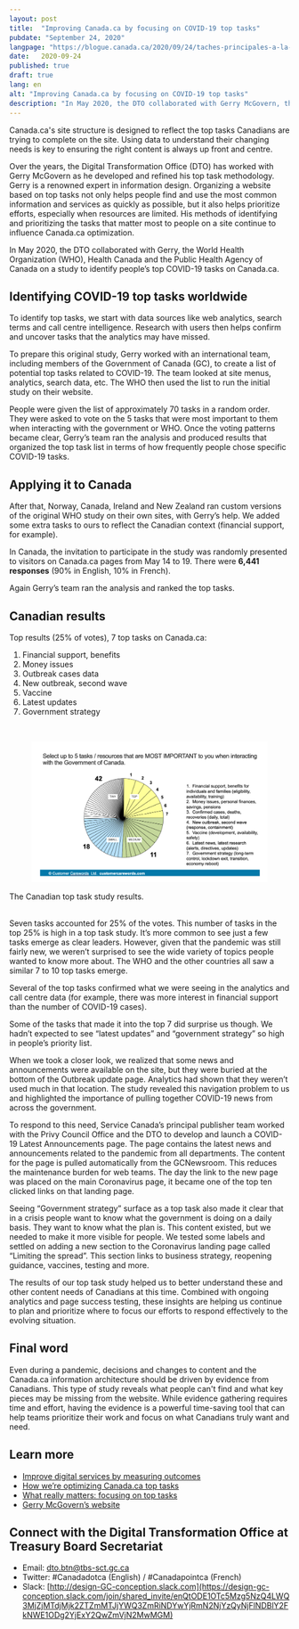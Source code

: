 ```yaml
---
layout: post
title:  "Improving Canada.ca by focusing on COVID-19 top tasks"
pubdate: "September 24, 2020"
langpage: "https://blogue.canada.ca/2020/09/24/taches-principales-a-la-COVID-19.html"
date:   2020-09-24
published: true
draft: true
lang: en
alt: "Improving Canada.ca by focusing on COVID-19 top tasks"
description: "In May 2020, the DTO collaborated with Gerry McGovern, the World Health Organization (WHO), Health Canada and the Public Health Agency of Canada on a study to identify people’s top COVID-19 tasks on Canada.ca."
---
```

Canada.ca's site structure is designed to reflect the top tasks Canadians are trying to complete on the site. Using data to understand their changing needs is key to ensuring the right content is always up front and centre.

Over the years, the Digital Transformation Office (DTO) has worked with Gerry McGovern as he developed and refined his top task methodology. Gerry is a renowned expert in information design. Organizing a website based on top tasks not only helps people find and use the most common information and services as quickly as possible, but it also helps prioritize efforts, especially when resources are limited. His methods of identifying and prioritizing the tasks that matter most to people on a site continue to influence Canada.ca optimization. 

In May 2020, the DTO collaborated with Gerry, the World Health Organization (WHO), Health Canada and the Public Health Agency of Canada on a study to identify people’s top COVID-19 tasks on Canada.ca. 

## Identifying COVID-19 top tasks worldwide

To identify top tasks, we start with data sources like web analytics, search terms and call centre intelligence. Research with users then helps confirm and uncover tasks that the analytics may have missed.

To prepare this original study, Gerry worked with an international team, including members of the Government of Canada (GC), to create a list of potential top tasks related to COVID-19. The team looked at site menus, analytics, search data, etc. The WHO then used the list to run the initial study on their website. 

People were given the list of approximately 70 tasks in a random order. They were asked to vote on the 5 tasks that were most important to them when interacting with the government or WHO. Once the voting patterns became clear, Gerry’s team  ran the analysis and produced results that organized the top task list  in terms of how frequently people chose specific COVID-19 tasks.

## Applying it to Canada

After that, Norway, Canada, Ireland and New Zealand ran custom versions of the original WHO study on their own sites, with Gerry’s help. We added some extra tasks to ours to reflect the Canadian context (financial support, for example). 

In Canada, the invitation to participate in the study was randomly presented to visitors on Canada.ca pages from May 14 to 19. There were **6,441 responses** (90% in English, 10% in French). 

Again Gerry’s team ran the analysis and ranked the top tasks. 

## Canadian results

Top results (25% of votes), 7 top tasks on Canada.ca:

1. Financial support, benefits	
2. Money issues
3. Outbreak cases data 
4. New outbreak, second wave
5. Vaccine
6. Latest updates
7. Government strategy

<br><figure>
<img class="img-responsive border" alt=" A pie chart shows 7 tasks received the top 25% of votes. The chart shows the next 25% of votes were spread over 11 tasks, then 18 tasks and the final 25% of votes were spread over 42 tasks."
 src="/images/top-task.png" width="700" >
</figure>
<figcaption>The Canadian top task study results. </figcaption>
<br>

Seven tasks accounted for 25% of the votes. This number of tasks in the top 25% is high in a top task study. It’s more common to see just a few tasks emerge as clear leaders. However, given that the pandemic was still fairly new, we weren’t surprised to see the wide variety of topics people wanted to know more about. The WHO and the other countries all saw a similar 7 to 10 top tasks emerge.

Several of the top tasks confirmed what we were seeing in the analytics and call centre data (for example, there was more interest in financial support than the number of COVID-19 cases).

Some of the tasks that made it into the top 7 did surprise us though. We hadn’t expected  to see “latest updates” and “government strategy” so high in people’s priority list. 

When we took a closer look, we realized that some news and announcements were available on the site, but they were buried at the bottom of the Outbreak update page. Analytics had shown that they weren’t used much in that location. The study revealed this navigation problem to us and highlighted the importance of pulling together COVID-19 news from across the government.

To respond to this need, Service Canada’s principal publisher team worked with the Privy Council Office and the DTO to develop and launch a COVID-19 Latest Announcements page. The page contains the latest news and announcements related to the pandemic from all departments. The content for the page is pulled automatically from the GCNewsroom. This reduces the maintenance burden for web teams. The day the link to the new page was placed on the main Coronavirus page, it became one of the top ten clicked links on that landing page. 

Seeing “Government strategy” surface as a top task also made it clear that in a crisis people want to know what the government is doing on a daily basis. They want to know what the plan is. This content existed, but we needed to make it more visible for people. We tested some labels and settled on adding a new section to the Coronavirus landing page called “Limiting the spread”. This section links to business strategy, reopening guidance, vaccines, testing and more. 

The results of our top task study helped us to better understand these and other content needs of Canadians at this time. Combined with ongoing analytics and page success testing, these insights are helping us continue to plan and prioritize where to focus our efforts to respond effectively to the  evolving situation. 

## Final word

Even during a pandemic, decisions and changes to content and the Canada.ca information architecture should be driven by evidence from Canadians. This type of study reveals what people can't find and what key pieces may be missing from the website. While evidence gathering requires time and effort, having the evidence is a powerful time-saving tool that can help teams prioritize their work and focus on what Canadians truly want and need.

## Learn more

* [Improve digital services by measuring outcomes](https://blog.canada.ca/2018/02/23/Improve-digital-services-measuring-outcomes.html)
* [How we’re optimizing Canada.ca top tasks](https://blog.canada.ca/2017/12/12/optimization-overview.html)
* [What really matters: focusing on top tasks](https://alistapart.com/article/what-really-matters-focusing-on-top-tasks)
* [Gerry McGovern’s website](http://www.gerrymcgovern.com/)

## Connect with the Digital Transformation Office at Treasury Board Secretariat

* Email: [dto.btn@tbs-sct.gc.ca](mailto:dto.btn@tbs-sct.gc.ca)
* Twitter: #Canadadotca (English) / #Canadapointca (French)
* Slack: [http://design-GC-conception.slack.com](https://design-gc-conception.slack.com/join/shared_invite/enQtODE1OTc5Mzg5NzQ4LWQ3MjZjMTdjMjk2ZTZmMTJjYWQ3ZmRiNDYwYjRmN2NjYzQyNjFlNDBlY2FkNWE1ODg2YjExY2QwZmVjN2MwMGM)
